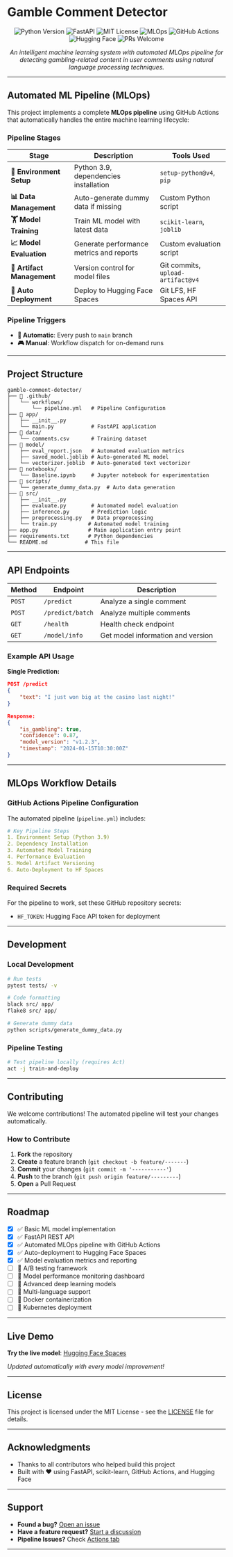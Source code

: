 # Gamble Comment Detector

<p align="center">
  <img src="https://img.shields.io/badge/Python-3.8+-blue.svg" alt="Python Version">
  <img src="https://img.shields.io/badge/FastAPI-0.68+-green.svg" alt="FastAPI">
  <img src="https://img.shields.io/badge/License-MIT-yellow.svg" alt="MIT License">
  <img src="https://img.shields.io/badge/MLOps-Automated-orange.svg" alt="MLOps">
  <img src="https://img.shields.io/badge/CI%2FCD-GitHub%20Actions-brightgreen.svg" alt="GitHub Actions">
  <img src="https://img.shields.io/badge/Deploy-HuggingFace-yellow.svg" alt="Hugging Face">
  <img src="https://img.shields.io/badge/PRs-welcome-brightgreen.svg" alt="PRs Welcome">
</p>

<p align="center">
  <em>An intelligent machine learning system with automated MLOps pipeline for detecting gambling-related content in user comments using natural language processing techniques.</em>
</p>

---

## Automated ML Pipeline (MLOps)

This project implements a complete **MLOps pipeline** using GitHub Actions that automatically handles the entire machine learning lifecycle:

### Pipeline Stages

| Stage | Description | Tools Used |
|-------|-------------|------------|
| **🔧 Environment Setup** | Python 3.9, dependencies installation | `setup-python@v4`, `pip` |
| **📊 Data Management** | Auto-generate dummy data if missing | Custom Python script |
| **🏋️ Model Training** | Train ML model with latest data | `scikit-learn`, `joblib` |
| **📈 Model Evaluation** | Generate performance metrics and reports | Custom evaluation script |
| **💾 Artifact Management** | Version control for model files | Git commits, `upload-artifact@v4` |
| **🚀 Auto Deployment** | Deploy to Hugging Face Spaces | Git LFS, HF Spaces API |

### Pipeline Triggers

- **🔄 Automatic**: Every push to `main` branch
- **🎮 Manual**: Workflow dispatch for on-demand runs

---

## Project Structure

```
gamble-comment-detector/
├── 📁 .github/
│   └── workflows/
│       └── pipeline.yml   # Pipeline Configuration
├── 📁 app/
│   ├── __init__.py
│   └── main.py            # FastAPI application
├── 📁 data/
│   └── comments.csv       # Training dataset
├── 📁 model/
│   ├── eval_report.json   # Automated evaluation metrics
│   ├── saved_model.joblib # Auto-generated ML model
│   └── vectorizer.joblib  # Auto-generated text vectorizer
├── 📁 notebooks/
│   └── Baseline.ipynb     # Jupyter notebook for experimentation
├── 📁 scripts/
│   └── generate_dummy_data.py  # Auto data generation
├── 📁 src/
│   ├── __init__.py
│   ├── evaluate.py        # Automated model evaluation
│   ├── inference.py       # Prediction logic
│   ├── preprocessing.py   # Data preprocessing
│   └── train.py          # Automated model training
├── app.py                # Main application entry point
├── requirements.txt      # Python dependencies
└── README.md            # This file
```

---

## API Endpoints

| Method | Endpoint | Description |
|--------|----------|-------------|
| `POST` | `/predict` | Analyze a single comment |
| `POST` | `/predict/batch` | Analyze multiple comments |
| `GET` | `/health` | Health check endpoint |
| `GET` | `/model/info` | Get model information and version |

### Example API Usage

**Single Prediction:**
```json
POST /predict
{
    "text": "I just won big at the casino last night!"
}

Response:
{
    "is_gambling": true,
    "confidence": 0.87,
    "model_version": "v1.2.3",
    "timestamp": "2024-01-15T10:30:00Z"
}
```

---

## MLOps Workflow Details

### GitHub Actions Pipeline Configuration

The automated pipeline (`pipeline.yml`) includes:

```yaml
# Key Pipeline Steps
1. Environment Setup (Python 3.9)
2. Dependency Installation
3. Automated Model Training
4. Performance Evaluation
5. Model Artifact Versioning
6. Auto-Deployment to HF Spaces
```

### Required Secrets

For the pipeline to work, set these GitHub repository secrets:

- `HF_TOKEN`: Hugging Face API token for deployment

---

## Development

### Local Development
```bash
# Run tests
pytest tests/ -v

# Code formatting
black src/ app/
flake8 src/ app/

# Generate dummy data
python scripts/generate_dummy_data.py
```

### Pipeline Testing
```bash
# Test pipeline locally (requires Act)
act -j train-and-deploy
```

---

## Contributing

We welcome contributions! The automated pipeline will test your changes automatically.

### How to Contribute

1. **Fork** the repository
2. **Create** a feature branch (`git checkout -b feature/-------`)
3. **Commit** your changes (`git commit -m '-----------'`)
4. **Push** to the branch (`git push origin feature/---------`)
5. **Open** a Pull Request

---

## Roadmap

- [x] ✅ Basic ML model implementation
- [x] ✅ FastAPI REST API
- [x] ✅ Automated MLOps pipeline with GitHub Actions
- [x] ✅ Auto-deployment to Hugging Face Spaces
- [x] ✅ Model evaluation metrics and reporting
- [ ] 🔄 A/B testing framework
- [ ] 🔄 Model performance monitoring dashboard
- [ ] 🔄 Advanced deep learning models
- [ ] 🔄 Multi-language support
- [ ] 🔄 Docker containerization
- [ ] 🔄 Kubernetes deployment

---

## Live Demo

**Try the live model**: [Hugging Face Spaces](https://huggingface.co/spaces/minggo-commits/Gamble-Comment-Detector)

*Updated automatically with every model improvement!*

---

## License

This project is licensed under the MIT License - see the [LICENSE](LICENSE) file for details.

---

## Acknowledgments

- Thanks to all contributors who helped build this project
- Built with ❤️ using FastAPI, scikit-learn, GitHub Actions, and Hugging Face

---

## Support

- **Found a bug?** [Open an issue](https://github.com/minggo-commits/gamble-comment-detector/issues)
- **Have a feature request?** [Start a discussion](https://github.com/minggo-commits/gamble-comment-detector/discussions)
- **Pipeline Issues?** Check [Actions tab](https://github.com/minggo-commits/gamble-comment-detector/actions)

---

<!-- <p align="center">
  <strong>⭐ Don't forget to star this repository if you found it helpful!</strong><br>
  <e -->